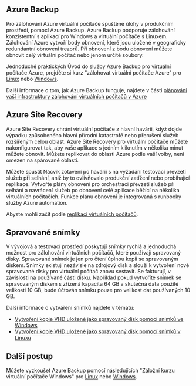 
## <a name="azure-backup"></a>Azure Backup

Pro zálohování Azure virtuální počítače spuštěné úlohy v produkčním prostředí, pomocí Azure Backup. Azure Backup podporuje zálohování konzistentní s aplikací pro Windows a virtuální počítače s Linuxem. Zálohování Azure vytvoří body obnovení, které jsou uložené v geograficky redundantní obnovení trezorů. Při obnovení z bodu obnovení můžete obnovit celý virtuální počítač nebo jenom určité soubory. 

Jednoduché praktických Úvod do služby Azure Backup pro virtuální počítače Azure, projděte si kurz "zálohovat virtuální počítače Azure" pro [Linux](../articles/virtual-machines/linux/tutorial-backup-vms.md) nebo [Windows](../articles/virtual-machines/windows/tutorial-backup-vms.md).

Další informace o tom, jak Azure Backup funguje, najdete v části [plánování vaší infrastruktury zálohování virtuálních počítačů v Azure](../articles/backup/backup-azure-vms-introduction.md)


## <a name="azure-site-recovery"></a>Azure Site Recovery

Azure Site Recovery chrání virtuální počítače z hlavní havárii, když dojde výpadku způsobeného hlavní přírodní katastrofě nebo přerušení služeb rozšířeným celou oblast. Azure Site Recovery pro virtuální počítače můžete nakonfigurovat tak, aby vaše aplikace s jedním kliknutím v několika minut můžete obnovit. Můžete replikovat do oblasti Azure podle vaší volby, není omezen na spárované oblasti. 

Můžete spustit Nácvik zotavení po havárii s na vyžádání testovací převzetí služeb při selhání, aniž by to ovlivňovalo produkční zatížení nebo probíhající replikace. Vytvořte plány obnovení pro orchestraci převzetí služeb při selhání a navrácení služeb po obnovení celé aplikace běžící na několika virtuálních počítačích. Funkce plánu obnovení je integrovaná s runbooky služby Azure automation.

Abyste mohli začít podle [replikaci virtuálních počítačů](https://aka.ms/a2a-getting-started). 

## <a name="managed-snapshots"></a>Spravované snímky 

V vývojová a testovací prostředí poskytují snímky rychlá a jednoduchá možnost pro zálohování virtuálních počítačů, které používají spravovaný disky. Spravované snímek je jen pro čtení úplnou kopii se spravovaným diskem. Snímky existují nezávisle na zdrojový disk a slouží k vytvoření nové spravované disky pro virtuální počítač znovu sestavit. Se fakturují, v závislosti na používané části disku. Například pokud vytvoříte snímek se spravovaným diskem s zřízená kapacita 64 GB a skutečná data použité velikosti 10 GB, bude účtován snímku pouze pro velikost dat používaných 10 GB.  

Další informace o vytváření snímků najdete v tématu:

* [Vytvoření kopie VHD uložené jako spravovaný disk pomocí snímků ve Windows](../articles/virtual-machines/windows/snapshot-copy-managed-disk.md)
* [Vytvoření kopie VHD uložené jako spravovaný disk pomocí snímků v Linuxu](../articles/virtual-machines/linux/snapshot-copy-managed-disk.md)



## <a name="next-steps"></a>Další postup
Můžete vyzkoušet Azure Backup pomocí následujících "Záložní kurzu virtuální počítače Windows" pro [Linux](../articles/virtual-machines/linux/tutorial-backup-vms.md) nebo [Windows](../articles/virtual-machines/windows/tutorial-backup-vms.md).
